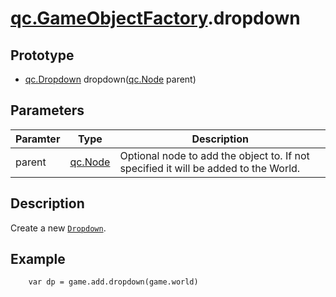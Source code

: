 # [qc.GameObjectFactory](GameObjectFactory.md).dropdown

## Prototype
* [qc.Dropdown](CDropdown.md) dropdown([qc.Node](CNode.md) parent)

## Parameters
| Paramter | Type | Description |
| ----------- | ----------- | ----------- |
| parent | [qc.Node](CNode.md) | Optional node to add the object to. If not specified it will be added to the World. |

## Description
Create a new [`Dropdown`](CDropdown.md).

## Example
````
    var dp = game.add.dropdown(game.world)
````
